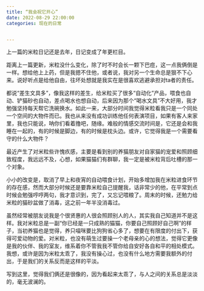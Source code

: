 ```yaml
---
title: “我会祝它开心”
date: 2022-08-29 22:00:00
categories: 现在的日常


---
```


上一篇的米粒日记还是去年，日记变成了年更栏目。

距离上一篇更新，米粒没什么变化，除了时不时会长一颗下巴痘，这一点我俩倒是一样。想给他上上药，但是我摁不住他，或者说，我对另一个生命总是狠不下心来。说好听点是给他自由，往坏处想就是我实在是很喜欢逃避承担对ta者的责任。

都说“差生文具多”，像我这样的差生，给米粒买了很多“自动化”产品，喂食也自动、铲猫砂也自动，差点喝水也想自动，后来因为那个“喝水文具”不大好用，我才勉强坚持每天帮它洗碗换水。如此一来，大部分时间我觉得米粒看我只是一个同处一个空间的大物件而已。我也从来没有成功训练他任何表演项目，如果有客人来家里，我也只能说，呐你们看着撸吧，随缘。难般的情感交流时间是，它还是会和我睡在一起的，有的时候是脚边，有的时候是枕头边。或许，它觉得我是一个需要看守的什么大物件？

最近产生了对米粒些许愧疚感，主要是看到别的养猫朋友对自家猫的宠爱和照顾细致程度，我远远不及，心想，如果猫猫们有群聊，我一定是被米粒背后吐槽的那一个对象。

小小的改变是，取消了早上和夜宵的自动喂食计划，开始多增加我在米粒进食环节的存在感，然而大部分时候还是要靠米粒自己提醒我，话非常少的他，在平常到点时候会勉强哼哼两句，我才意识到，完了，又忘记喂粮了。周末的时候，还勉力给米粒的猫砂盆做了消毒，这之前一年半没消毒过。

虽然经常被朋友说我是个很贤惠的人很会照顾别人的人，其实我自己知道并不是这样。我对米粒总是一副“你已经是一只成熟的猫猫，你要自己照顾好自己啊”的样子，当初养猫也是觉得，养只喵咪要比狗狗省心多了，想要在有限度的付出下，获得可爱动物的爱。对米粒，也没有萌生过要操一个老母亲的心的想法，觉得它更像是我的伙伴、我的室友，维系着你不管我我不管你给自安好各自和平的相处模式。我想，或许是因为米粒太乖了，我没有操心过，也没有什么地方需要我额外的付出，于是我们的关系反而是这样的平淡。

写到这里，觉得我们俩还是很像的，因为看起来太乖了，与人之间的关系总是淡淡的，毫无波澜的。